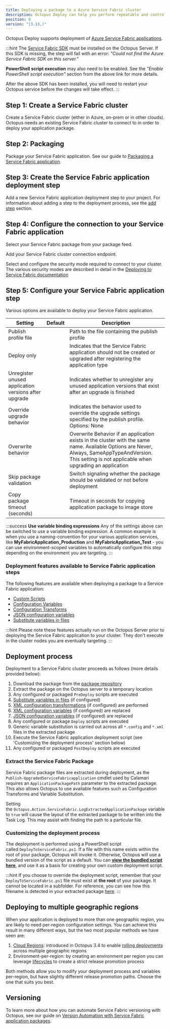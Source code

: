 ```yaml
---
title: Deploying a package to a Azure Service Fabric cluster
description: Octopus Deploy can help you perform repeatable and controlled deployments to Service Fabric clusters.
position: 0
version: "[3.13,)"
---
```


Octopus Deploy supports deployment of [Azure Service Fabric applications](https://azure.microsoft.com/en-au/services/service-fabric/).

:::hint
The [Service Fabric SDK](https://g.octopushq.com/ServiceFabricSdkDownload) must be installed on the Octopus Server. If this SDK is missing, the step will fail with an error: _"Could not find the Azure Service Fabric SDK on this server."_

**PowerShell script execution** may also need to be enabled. See the _"Enable PowerShell script execution"_ section from the above link for more details.

After the above SDK has been installed, you will need to restart your Octopus service before the changes will take effect.
:::

## Step 1: Create a Service Fabric cluster

Create a Service Fabric cluster (either in Azure, on-prem or in other clouds). Octopus needs an existing Service Fabric cluster to connect to in order to deploy your application package.

## Step 2: Packaging

Package your Service Fabric application. See our guide to [Packaging a Service Fabric application](/docs/guides/service-fabric/packaging.md).

## Step 3: Create the Service Fabric application deployment step

Add a new Service Fabric application deployment step to your project. For information about adding a step to the deployment process, see the [add step](/docs/deploying-applications/deployment-process/steps/index.md) section.  

## Step 4: Configure the connection to your Service Fabric application

Select your Service Fabric package from your package feed.

Add your Service Fabric cluster connection endpoint.

Select and configure the security mode required to connect to your cluster. The various security modes are described in detail in the [Deploying to Service Fabric documentation](/docs/deploying-applications/deploying-to-service-fabric/index.md)

## Step 5: Configure your Service Fabric application step

Various options are available to deploy your Service Fabric application.

| Setting                                                | Default | Description                              |
| ------------------------------------------------------ | ------- | ---------------------------------------- |
| Publish profile file                                   |         | Path to the file containing the publish profile |
| Deploy only                                            |         | Indicates that the Service Fabric application should not be created or upgraded after registering the application type |
| Unregister unused application versions after upgrade   |         | Indicates whether to unregister any unused application versions that exist after an upgrade is finished |
| Override upgrade behavior                              |         | Indicates the behavior used to override the upgrade settings specified by the publish profile. Options: None | ForceUpgrade | VetoUpgrade |
| Overwrite behavior                                     |         | Overwrite Behavior if an application exists in the cluster with the same name. Available Options are Never, Always, SameAppTypeAndVersion. This setting is not applicable when upgrading an application |
| Skip package validation                                |         | Switch signaling whether the package should be validated or not before deployment |
| Copy package timeout (seconds)                         |         | Timeout in seconds for copying application package to image store |

:::success
**Use variable binding expressions**
Any of the settings above can be switched to use a variable binding expression. A common example is when you use a naming-convention for your various application services, like **MyFabricApplication\_Production** and **MyFabricApplication\_Test** - you can use environment-scoped variables to automatically configure this step depending on the environment you are targeting.
:::

### Deployment features available to Service Fabric application steps

The following features are available when deploying a package to a Service Fabric application:

- [Custom Scripts](/docs/deploying-applications/custom-scripts/index.md)
- [Configuration Variables](/docs/deploying-applications/deployment-process/configuration-files/index.md)
- [Configuration Transforms](/docs/deploying-applications/deployment-process/configuration-files/index.md)
- [JSON configuration variables](/docs/deploying-applications/deploying-asp.net-core-web-applications/json-configuration-variables-feature.md)
- [Substitute variables in files](/docs/reference/variable-substitution-syntax.md)

:::hint
Please note these features actually run on the Octopus Server prior to deploying the Service Fabric application to your cluster. They don't execute in the cluster nodes you are eventually targeting.
:::

## Deployment process

Deployment to a Service Fabric cluster proceeds as follows (more details provided below):

1. Download the package from the [package repository](/docs/packaging-applications/package-repositories/index.md)
2. Extract the package on the Octopus server to a temporary location
4. Any configured or packaged `PreDeploy` scripts are executed
6. [Substitute variables in files](/docs/deploying-applications/deployment-process/substitute-variables-in-files.md) (if configured)
7. [XML configuration transformations](/docs/deploying-applications/deployment-process/configuration-files/index.md) (if configured) are performed
8. [XML configuration variables](/docs/deploying-applications/deployment-process/configuration-files/index.md) (if configured) are replaced
8. [JSON configuration variables](/docs/deploying-applications/deploying-asp.net-core-web-applications/json-configuration-variables-feature.md) (if configured) are replaced
9. Any configured or package `Deploy` scripts are executed
10. Generic variable substitution is carried out across all `*.config` and `*.xml` files in the extracted package
11. Execute the Service Fabric application deployment script (see 'Customizing the deployment process' section below)
12. Any configured or packaged `PostDeploy` scripts are executed

### Extract the Service Fabric Package

Service Fabric package files are extracted during deployment, as the `Publish-UpgradedServiceFabricapplication` cmdlet used by Calamari requires an `ApplicationPackagePath` parameter to the extracted package. This also allows Octopus to use available features such as Configuration Transforms and Variable Substitution.

Setting the `Octopus.Action.ServiceFabric.LogExtractedApplicationPackage` variable to `true` will cause the layout of the extracted package to be written into the Task Log. This may assist with finding the path to a particular file.

### Customizing the deployment process

The deployment is performed using a PowerShell script called `DeployToServiceFabric.ps1`. If a file with this name exists within the root of your package, Octopus will invoke it. Otherwise, Octopus will use a bundled version of the script as a default. You can **[view the bundled script here](https://github.com/OctopusDeploy/Calamari/blob/master/source/Calamari.Azure/Scripts/DeployAzureServiceFabricApplication.ps1)**, and use it as a basis for creating your own custom deployment script.

:::hint
If you choose to override the deployment script, remember that your `DeployToServiceFabric.ps1` file must exist at **the root** of your package. It cannot be located in a subfolder. For reference, you can see how this filename is detected in your extracted package [here](https://github.com/OctopusDeploy/Calamari/blob/master/source/Calamari.Azure/Deployment/Conventions/DeployAzureServiceFabricAppConvention.cs).
:::

## Deploying to multiple geographic regions

When your application is deployed to more than one geographic region, you are likely to need per-region configuration settings. You can achieve this result in many different ways, but the two most popular methods we have seen are:

1. [Cloud Regions](/docs/infrastructure/cloud-regions.md): introduced in Octopus 3.4 to enable [rolling deployments](/docs/patterns/rolling-deployments.md) across multiple geographic regions
2. Environment-per-region: by creating an environment per region you can leverage [lifecycles](/docs/deploying-applications/deployment-process/projects/lifecycles/index.md) to create a strict release promotion process

Both methods allow you to modify your deployment process and variables per-region, but have slightly different release promotion paths. Choose the one that suits you best.

## Versioning

To learn more about how you can automate Service Fabric versioning with Octopus, see our guide on [Version Automation with Service Fabric application packages](/docs/guides/service-fabric/version-automation-with-service-fabric-application-packages/index.md).
